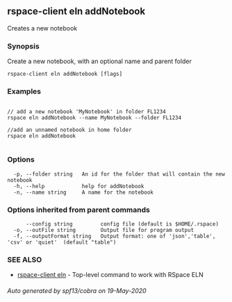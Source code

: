 ## rspace-client eln addNotebook

Creates a new notebook

### Synopsis

Create a new notebook, with an optional name and parent folder
	

```
rspace-client eln addNotebook [flags]
```

### Examples

```

// add a new notebook 'MyNotebook' in folder FL1234
rspace eln addNotebook --name MyNotebook --folder FL1234

//add an unnamed notebook in home folder
rspace eln addNotebook
	
```

### Options

```
  -p, --folder string   An id for the folder that will contain the new notebook
  -h, --help            help for addNotebook
  -n, --name string     A name for the notebook
```

### Options inherited from parent commands

```
      --config string         config file (default is $HOME/.rspace)
  -o, --outFile string        Output file for program output
  -f, --outputFormat string   Output format: one of 'json','table', 'csv' or 'quiet'  (default "table")
```

### SEE ALSO

* [rspace-client eln](rspace-client_eln.md)	 - Top-level command to work with RSpace ELN

###### Auto generated by spf13/cobra on 19-May-2020
